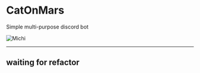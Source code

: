 # CatOnMars
Simple multi-purpose discord bot 

![Michi](https://i.pinimg.com/originals/c8/90/0d/c8900dde0eb212d41711108b789e60c2.jpg)

***
## waiting for refactor
